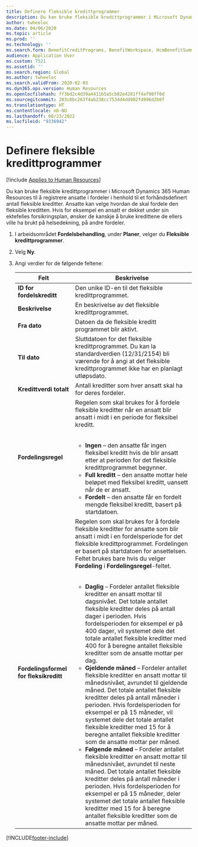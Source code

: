 ```yaml
---
title: Definere fleksible kredittprogrammer
description: Du kan bruke fleksible kredittprogrammer i Microsoft Dynamics 365 Human Resources til å registrere ansatte i fordeler i henhold til et forhåndsdefinert antall fleksible kreditter.
author: twheeloc
ms.date: 04/06/2020
ms.topic: article
ms.prod: ''
ms.technology: ''
ms.search.form: BenefitCreditPrograms, BenefitWorkspace, HcmBenefitSummaryPart
audience: Application User
ms.custom: 7521
ms.assetid: ''
ms.search.region: Global
ms.author: twheeloc
ms.search.validFrom: 2020-02-03
ms.dyn365.ops.version: Human Resources
ms.openlocfilehash: ff3bd2c4d39a4411b5a5cb82e4281ff4af98ff0d
ms.sourcegitcommit: 203c8bc263f4ab238cc7534d4dd902fd996d2b0f
ms.translationtype: HT
ms.contentlocale: nb-NO
ms.lasthandoff: 08/23/2022
ms.locfileid: "9336942"
---
```

# <a name="set-up-flex-credit-programs"></a>Definere fleksible kredittprogrammer

[!include [Applies to Human Resources](../includes/applies-to-hr.md)]

Du kan bruke fleksible kredittprogrammer i Microsoft Dynamics 365 Human Resources til å registrere ansatte i fordeler i henhold til et forhåndsdefinert antall fleksible kreditter. Ansatte kan velge hvordan de skal fordele den fleksible kreditten. Hvis for eksempel en ansatt er dekket under sin ektefelles forsikringsplan, ønsker de kanskje å bruke kredittene de ellers ville ha brukt på helsedekning, på andre fordeler. 

1. I arbeidsområdet **Fordelsbehandling**, under **Planer**, velger du **Fleksible kredittprogrammer**.

2. Velg **Ny**.

3. Angi verdier for de følgende feltene:

   | Felt | Beskrivelse |
   | --- | --- |
   | **ID for fordelskreditt** | Den unike ID-en til det fleksible kredittprogrammet. |
   | **Beskrivelse** | En beskrivelse av det fleksible kredittprogrammet. | 
   | **Fra dato** | Datoen da de fleksible kreditt programmet blir aktivt. |
   | **Til dato** | Sluttdatoen for det fleksible kredittprogrammet. Du kan la standardverdien (12/31/2154) bli værende for å angi at det fleksible kredittprogrammet ikke har en planlagt utløpsdato. |
   | **Kredittverdi totalt** | Antall kreditter som hver ansatt skal ha for deres fordeler. |
   | **Fordelingsregel** | Regelen som skal brukes for å fordele fleksible kreditter når en ansatt blir ansatt i midt i en periode for fleksibel kreditt. </br></br><ul><li>**Ingen** – den ansatte får ingen fleksibel kreditt hvis de blir ansatt etter at perioden for det fleksible kredittprogrammet begynner.</li><li>**Full kreditt** – den ansatte mottar hele beløpet med fleksibel kreditt, uansett når de er ansatt.</li><li>**Fordelt** – den ansatte får en fordelt mengde fleksibel kreditt, basert på startdatoen.</li></ul> |
   | **Fordelingsformel for fleksikreditt** | Regelen som skal brukes for å fordele fleksible kreditter for ansatte som blir ansatt i midt i en fordelsperiode for det fleksible kredittprogrammet. Fordelingen er basert på startdatoen for ansettelsen. Feltet brukes bare hvis du velger **Fordeling** i **Fordelingsregel**-feltet. </br></br><ul><li>**Daglig** – Fordeler antallet fleksible kreditter en ansatt mottar til dagsnivået. Det totale antallet fleksible kreditter deles på antall dager i perioden. Hvis fordelsperioden for eksempel er på 400 dager, vil systemet dele det totale antallet fleksible kreditter med 400 for å beregne antallet fleksible kreditter som de ansatte mottar per dag.</li><li>**Gjeldende måned** – Fordeler antallet fleksible kreditter en ansatt mottar til månedsnivået, avrundet til gjeldende måned. Det totale antallet fleksible kreditter deles på antall måneder i perioden. Hvis fordelsperioden for eksempel er på 15 måneder, vil systemet dele det totale antallet fleksible kreditter med 15 for å beregne antallet fleksible kreditter som de ansatte mottar per måned.</li><li>**Følgende måned** – Fordeler antallet fleksible kreditter en ansatt mottar til månedsnivået, avrundet til neste måned. Det totale antallet fleksible kreditter deles på antall måneder i perioden. Hvis fordelsperioden for eksempel er på 15 måneder, deler systemet det totale antallet fleksible kreditter med 15 for å beregne antallet fleksible kreditter som de ansatte mottar per måned.</li></ul> |
   


[!INCLUDE[footer-include](../includes/footer-banner.md)]
